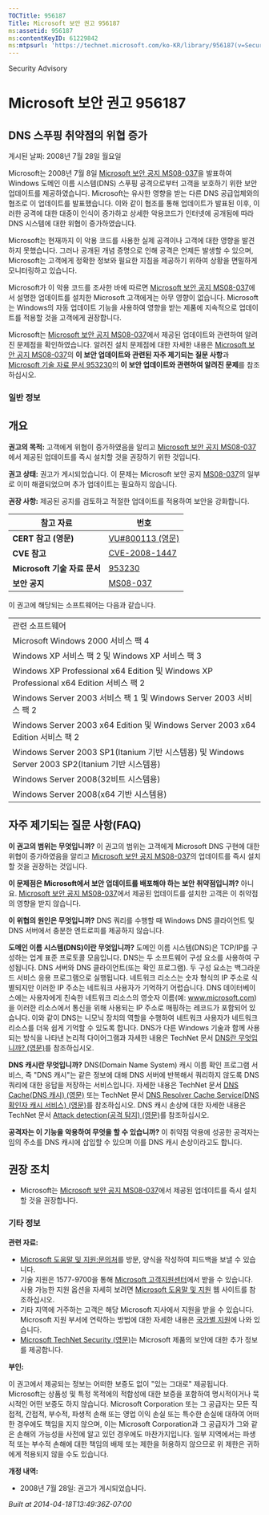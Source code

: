 ```yaml
---
TOCTitle: 956187
Title: Microsoft 보안 권고 956187
ms:assetid: 956187
ms:contentKeyID: 61229842
ms:mtpsurl: 'https://technet.microsoft.com/ko-KR/library/956187(v=Security.10)'
---
```


Security Advisory

Microsoft 보안 권고 956187
==========================

DNS 스푸핑 취약점의 위협 증가
-----------------------------

게시된 날짜: 2008년 7월 28일 월요일

Microsoft는 2008년 7월 8일 [Microsoft 보안 공지 MS08-037](http://technet.microsoft.com/security/bulletin/ms08-037)을 발표하여 Windows 도메인 이름 시스템(DNS) 스푸핑 공격으로부터 고객을 보호하기 위한 보안 업데이트를 제공하였습니다. Microsoft는 유사한 영향을 받는 다른 DNS 공급업체와의 협조로 이 업데이트를 발표했습니다. 이와 같이 협조를 통해 업데이트가 발표된 이후, 이러한 공격에 대한 대중이 인식이 증가하고 상세한 악용코드가 인터넷에 공개됨에 따라 DNS 시스템에 대한 위협이 증가하였습니다.

Microsoft는 현재까지 이 악용 코드를 사용한 실제 공격이나 고객에 대한 영향을 발견하지 못했습니다. 그러나 공개된 개념 증명으로 인해 공격은 언제든 발생할 수 있으며, Microsoft는 고객에게 정확한 정보와 필요한 지침을 제공하기 위하여 상황을 면밀하게 모니터링하고 있습니다.

Microsoft가 이 악용 코드를 조사한 바에 따르면 [Microsoft 보안 공지 MS08-037](http://technet.microsoft.com/security/bulletin/ms08-037)에서 설명한 업데이트를 설치한 Microsoft 고객에게는 아무 영향이 없습니다. Microsoft는 Windows의 자동 업데이트 기능을 사용하여 영향을 받는 제품에 지속적으로 업데이트를 적용할 것을 고객에게 권장합니다.

Microsoft는 [Microsoft 보안 공지 MS08-037](http://technet.microsoft.com/security/bulletin/ms08-037)에서 제공된 업데이트와 관련하여 알려진 문제점을 확인하였습니다. 알려진 설치 문제점에 대한 자세한 내용은 [Microsoft 보안 공지 MS08-037](http://technet.microsoft.com/security/bulletin/ms08-037)의 **이 보안 업데이트와 관련된 자주 제기되는 질문 사항**과 [Microsoft 기술 자료 문서 953230](http://support.microsoft.com/kb/953230)의 **이 보안 업데이트와 관련하여 알려진 문제**를 참조하십시오.

### 일반 정보

개요
----

<span></span>
**권고의 목적:** 고객에게 위협이 증가하였음을 알리고 [Microsoft 보안 공지 MS08-037](http://technet.microsoft.com/security/bulletin/ms08-037)에서 제공된 업데이트를 즉시 설치할 것을 권장하기 위한 것입니다.

**권고 상태:** 권고가 게시되었습니다. 이 문제는 Microsoft 보안 공지 [MS08-037](http://technet.microsoft.com/security/bulletin/ms08-037)의 일부로 이미 해결되었으며 추가 업데이트는 필요하지 않습니다.

**권장 사항:** 제공된 공지를 검토하고 적절한 업데이트를 적용하여 보안을 강화합니다.

| 참고 자료                    | 번호                                                                             |
|------------------------------|----------------------------------------------------------------------------------|
| **CERT 참고 (영문)**         | [VU\#800113 (영문)](http://www.kb.cert.org/vuls/id/800113)                       |
| **CVE 참고**                 | [CVE-2008-1447](http://www.cve.mitre.org/cgi-bin/cvename.cgi?name=cve-2008-1447) |
| **Microsoft 기술 자료 문서** | [953230](http://support.microsoft.com/kb/953230)                                 |
| **보안 공지**                | [MS08-037](http://technet.microsoft.com/security/bulletin/ms08-037)              |

이 권고에 해당되는 소프트웨어는 다음과 같습니다.

|                                                                                                  |
|--------------------------------------------------------------------------------------------------|
| 관련 소프트웨어                                                                                  |
| Microsoft Windows 2000 서비스 팩 4                                                               |
| Windows XP 서비스 팩 2 및 Windows XP 서비스 팩 3                                                 |
| Windows XP Professional x64 Edition 및 Windows XP Professional x64 Edition 서비스 팩 2           |
| Windows Server 2003 서비스 팩 1 및 Windows Server 2003 서비스 팩 2                               |
| Windows Server 2003 x64 Edition 및 Windows Server 2003 x64 Edition 서비스 팩 2                   |
| Windows Server 2003 SP1(Itanium 기반 시스템용) 및 Windows Server 2003 SP2(Itanium 기반 시스템용) |
| Windows Server 2008(32비트 시스템용)                                                             |
| Windows Server 2008(x64 기반 시스템용)                                                           |

자주 제기되는 질문 사항(FAQ)
----------------------------

<span></span>
**이 권고의 범위는 무엇입니까?**
이 권고의 범위는 고객에게 Microsoft DNS 구현에 대한 위협이 증가하였음을 알리고 [Microsoft 보안 공지 MS08-037](http://technet.microsoft.com/security/bulletin/ms08-037)의 업데이트를 즉시 설치할 것을 권장하는 것입니다.

**이 문제점은 Microsoft에서 보안 업데이트를 배포해야 하는 보안 취약점입니까?**
아니요. [Microsoft 보안 공지 MS08-037](http://technet.microsoft.com/security/bulletin/ms08-037)에서 제공된 업데이트를 설치한 고객은 이 취약점의 영향을 받지 않습니다.

**이 위협의 원인은 무엇입니까?**
DNS 쿼리를 수행할 때 Windows DNS 클라이언트 및 DNS 서버에서 충분한 엔트로피를 제공하지 않습니다.

**도메인 이름 시스템(DNS)이란 무엇입니까?**
도메인 이름 시스템(DNS)은 TCP/IP를 구성하는 업계 표준 프로토콜 모음입니다. DNS는 두 소프트웨어 구성 요소를 사용하여 구성됩니다. DNS 서버와 DNS 클라이언트(또는 확인 프로그램). 두 구성 요소는 백그라운드 서비스 응용 프로그램으로 실행됩니다. 네트워크 리소스는 숫자 형식의 IP 주소로 식별되지만 이러한 IP 주소는 네트워크 사용자가 기억하기 어렵습니다. DNS 데이터베이스에는 사용자에게 친숙한 네트워크 리소스의 영숫자 이름(예: www.microsoft.com)을 이러한 리소스에서 통신을 위해 사용되는 IP 주소로 매핑하는 레코드가 포함되어 있습니다. 이와 같이 DNS는 니모닉 장치의 역할을 수행하여 네트워크 사용자가 네트워크 리소스를 더욱 쉽게 기억할 수 있도록 합니다. DNS가 다른 Windows 기술과 함께 사용되는 방식을 나타낸 논리적 다이어그램과 자세한 내용은 TechNet 문서 [DNS란 무엇입니까? (영문)](http://technet2.microsoft.com/windowsserver/en/library/ff937311-03ce-4d04-b72c-b39c4d51cb361033.mspx)를 참조하십시오.

**DNS 캐시란 무엇입니까?**
DNS(Domain Name System) 캐시 이름 확인 프로그램 서비스, 즉 "DNS 캐시"는 같은 정보에 대해 DNS 서버에 반복해서 쿼리하지 않도록 DNS 쿼리에 대한 응답을 저장하는 서비스입니다. 자세한 내용은 TechNet 문서 [DNS Cache(DNS 캐시) (영문)](http://www.microsoft.com/technet/prodtechnol/windows2000serv/reskit/regentry/30643.mspx?mfr=true) 또는 TechNet 문서 [DNS Resolver Cache Service(DNS 확인자 캐시 서비스) (영문)](http://www.microsoft.com/technet/prodtechnol/windows2000serv/reskit/cnet/cnbc_imp_qxht.mspx?mfr=true)를 참조하십시오. DNS 캐시 손상에 대한 자세한 내용은 TechNet 문서 [Attack detection(공격 탐지) (영문)](http://www.microsoft.com/technet/isa/2004/help/fw_alertattack.mspx?mfr=true)를 참조하십시오.

**공격자는 이 기능을 악용하여 무엇을 할 수 있습니까?**
이 취약점 악용에 성공한 공격자는 임의 주소를 DNS 캐시에 삽입할 수 있으며 이를 DNS 캐시 손상이라고도 합니다.

권장 조치
---------

<span></span>
-   Microsoft는 [Microsoft 보안 공지 MS08-037](http://technet.microsoft.com/security/bulletin/ms08-037)에서 제공된 업데이트를 즉시 설치할 것을 권장합니다.

### 기타 정보

**관련 자료:**

-   [Microsoft 도움말 및 지원:문의처](https://support.microsoft.com/contactus/emailcontact.aspx?scid=sw;ko;1374&ws=korea)를 방문, 양식을 작성하여 피드백을 보낼 수 있습니다.
-   기술 지원은 1577-9700을 통해 [Microsoft 고객지원센터](http://go.microsoft.com/fwlink/?linkid=21131)에서 받을 수 있습니다. 사용 가능한 지원 옵션을 자세히 보려면 [Microsoft 도움말 및 지원](http://support.microsoft.com/) 웹 사이트를 참조하십시오.
-   기타 지역에 거주하는 고객은 해당 Microsoft 지사에서 지원을 받을 수 있습니다. Microsoft 지원 부서에 연락하는 방법에 대한 자세한 내용은 [국가별 지원](http://go.microsoft.com/fwlink/?linkid=21155)에 나와 있습니다.
-   [Microsoft TechNet Security (영문)](http://go.microsoft.com/fwlink/?linkid=21132)는 Microsoft 제품의 보안에 대한 추가 정보를 제공합니다.

**부인:**

이 권고에서 제공되는 정보는 어떠한 보증도 없이 "있는 그대로" 제공됩니다. Microsoft는 상품성 및 특정 목적에의 적합성에 대한 보증을 포함하여 명시적이거나 묵시적인 어떤 보증도 하지 않습니다. Microsoft Corporation 또는 그 공급자는 모든 직접적, 간접적, 부수적, 파생적 손해 또는 영업 이익 손실 또는 특수한 손실에 대하여 어떠한 경우에도 책임을 지지 않으며, 이는 Microsoft Corporation과 그 공급자가 그와 같은 손해의 가능성을 사전에 알고 있던 경우에도 마찬가지입니다. 일부 지역에서는 파생적 또는 부수적 손해에 대한 책임의 배제 또는 제한을 허용하지 않으므로 위 제한은 귀하에게 적용되지 않을 수도 있습니다.

**개정 내역:**

-   2008년 7월 28일: 권고가 게시되었습니다.

*Built at 2014-04-18T13:49:36Z-07:00*
